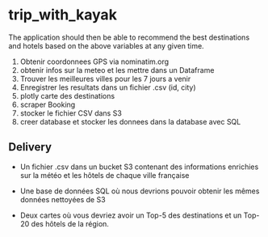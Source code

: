 # trip_with_kayak

The application should then be able to recommend the best destinations and hotels based on the above variables at any given time.

1. Obtenir coordonnees GPS via nominatim.org
2. obtenir infos sur la meteo et les mettre dans un Dataframe
3. Trouver les meilleures villes pour les 7 jours a venir
4. Enregistrer les resultats dans un fichier .csv (id, city)
5. plotly carte des destinations
6. scraper Booking
7. stocker le fichier CSV dans S3
8. creer database et stocker les donnees dans la database avec SQL

## Delivery

* Un fichier .csv dans un bucket S3 contenant des informations enrichies sur la météo et les hôtels de chaque ville française

* Une base de données SQL où nous devrions pouvoir obtenir les mêmes données nettoyées de S3

* Deux cartes où vous devriez avoir un Top-5 des destinations et un Top-20 des hôtels de la région.
